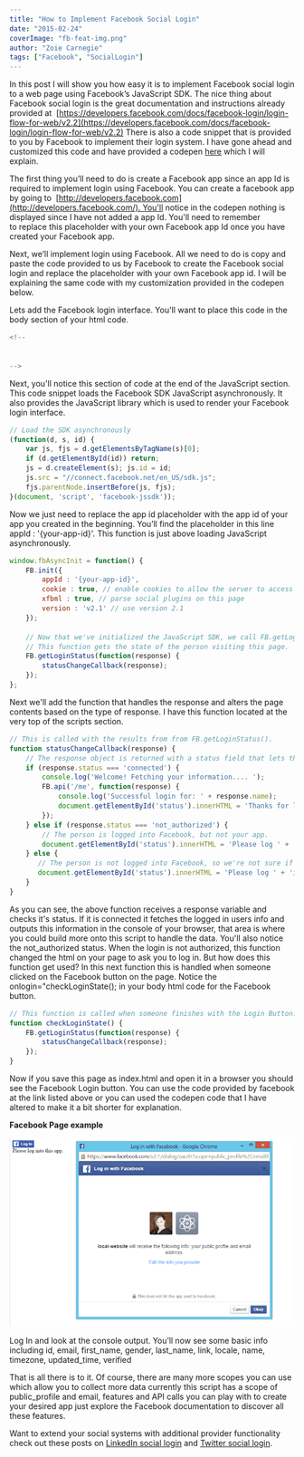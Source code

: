 ```yaml
---
title: "How to Implement Facebook Social Login"
date: "2015-02-24"
coverImage: "fb-feat-img.png"
author: "Zoie Carnegie"
tags: ["Facebook", "SocialLogin"]
---
```


In this post I will show you how easy it is to implement Facebook social login to a web page using Facebook’s JavaScript SDK. The nice thing about Facebook social login is the great documentation and instructions already provided at  [https://developers.facebook.com/docs/facebook-login/login-flow-for-web/v2.2](https://developers.facebook.com/docs/facebook-login/login-flow-for-web/v2.2) There is also a code snippet that is provided to you by Facebook to implement their login system. I have gone ahead and customized this code and have provided a codepen [here](http://codepen.io/zoie-loginradius/pen/JoLYrJ) which I will explain.

The first thing you’ll need to do is create a Facebook app since an app Id is required to implement login using Facebook. You can create a facebook app by going to  [http://developers.facebook.com](http://developers.facebook.com/). You'll notice in the codepen nothing is displayed since I have not added a app Id. You'll need to remember to replace this placeholder with your own Facebook app Id once you have created your Facebook app.

Next, we’ll implement login using Facebook. All we need to do is copy and paste the code provided to us by Facebook to create the Facebook social login and replace the placeholder with your own Facebook app id. I will be explaining the same code with my customization provided in the codepen below.

Lets add the Facebook login interface. You'll want to place this code in the body section of your html code.

```js
<!--


-->
```

Next, you'll notice this section of code at the end of the JavaScript section. This code snippet loads the Facebook SDK JavaScript asynchronously. It also provides the JavaScript library which is used to render your Facebook login interface.

```javascript
// Load the SDK asynchronously
(function(d, s, id) {
    var js, fjs = d.getElementsByTagName(s)[0];
    if (d.getElementById(id)) return;
    js = d.createElement(s); js.id = id;
    js.src = "//connect.facebook.net/en_US/sdk.js";
    fjs.parentNode.insertBefore(js, fjs);
}(document, 'script', 'facebook-jssdk'));
```

Now we just need to replace the app id placeholder with the app id of your app you created in the beginning. You’ll find the placeholder in this line appId : '{your-app-id}'. This function is just above loading JavaScript asynchronously.

```javascript
window.fbAsyncInit = function() {
    FB.init({
        appId : '{your-app-id}',
        cookie : true, // enable cookies to allow the server to access the session
        xfbml : true, // parse social plugins on this page
        version : 'v2.1' // use version 2.1
    });

    // Now that we've initialized the JavaScript SDK, we call FB.getLoginStatus().
    // This function gets the state of the person visiting this page.
    FB.getLoginStatus(function(response) {
        statusChangeCallback(response);
    });
};
```
Next we'll add the function that handles the response and alters the page contents based on the type of response. I have this function located at the very top of the scripts section.

```javascript
// This is called with the results from from FB.getLoginStatus().
function statusChangeCallback(response) {
    // The response object is returned with a status field that lets the app know the current login status of the person.
    if (response.status === 'connected') {
        console.log('Welcome! Fetching your information.... ');
        FB.api('/me', function(response) {
            console.log('Successful login for: ' + response.name);
            document.getElementById('status').innerHTML = 'Thanks for logging in, ' + response.name + '!';
        });
    } else if (response.status === 'not_authorized') {
        // The person is logged into Facebook, but not your app.
        document.getElementById('status').innerHTML = 'Please log ' + 'into this app.';
    } else {
       // The person is not logged into Facebook, so we're not sure if they are logged into this app or not.
       document.getElementById('status').innerHTML = 'Please log ' + 'into Facebook.';
    }
}
```

As you can see, the above function receives a response variable and checks it's status. If it is connected it fetches the logged in users info and outputs this information in the console of your browser, that area is where you could build more onto this script to handle the data. You'll also notice the not\_authorized status. When the login is not authorized, this function changed the html on your page to ask you to log in. But how does this function get used? In this next function this is handled when someone clicked on the Facebook button on the page. Notice the onlogin="checkLoginState(); in your body html code for the Facebook button.

```javascript
// This function is called when someone finishes with the Login Button.
function checkLoginState() {
    FB.getLoginStatus(function(response) {
        statusChangeCallback(response);
    });
}
```

Now if you save this page as index.html and open it in a browser you should see the Facebook Login button. You can use the code provided by facebook at the link listed above or you can used the codepen code that I have altered to make it a bit shorter for explanation.

**Facebook Page example**

![zoie-facebookblog](Zoie-FacebookBlog.png)

Log In and look at the console output. You’ll now see some basic info including id, email, first\_name, gender, last\_name, link, locale, name, timezone, updated\_time, verified

That is all there is to it. Of course, there are many more scopes you can use which allow you to collect more data currently this script has a scope of public\_profile and email, features and API calls you can play with to create your desired app just explore the Facebook documentation to discover all these features.

Want to extend your social systems with additional provider functionality check out these posts on [LinkedIn social login](/blog/integrate-linkedin-social-login-website/ "Integrating LinkedIn Social Login on a Website") and [Twitter social login](/blog/integrating-twitter-social-login/ "Integrating Twitter Social Login").
